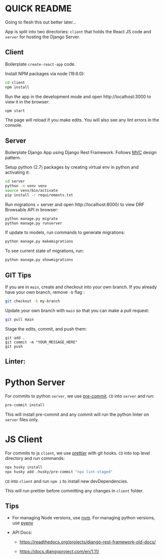 # QUICK README

Going to flesh this out better later...

App is split into two directories: `client` that holds the React JS code and `server` for hosting the Django Server.

## Client

Boilerplate `create-react-app` code.

Install NPM packages via node (19.6.0):

```bash
cd client
npm install
```

Run the app in the development mode and
open http://localhost:3000 to view it in the browser:

```bash
npm start
```

The page will reload if you make edits.
You will also see any lint errors in the console.

## Server

Boilerplate Django App using Django Rest Framework. Follows [MVC](https://developer.mozilla.org/en-US/docs/Glossary/MVC) design pattern.

Setup python (2.7) packages by creating virtual env in python and activating it:

```bash
cd server
python -m venv venv
source venv/bin/activate
pip install -r requirements.txt
```

Run migrations + server and open http://localhost:8000/ to view DRF Browsable API in browser:

```bash
python manage.py migrate
python manage.py runserver
```

If update to models, run commands to generate migrations:

```bash
python manage.py makemigrations
```

To see current state of migrations, run:

```bash
python manage.py showmigrations
```

## GIT Tips

If you are in `main`, create and checkout into your own branch. If you already have your own branch, remove `-b` flag :

```bash
git checkout -b my-branch
```

Update your own branch with `main` so that you can make a pull request:

```bash
git pull main
```

Stage the edits, commit, and push them:

```
git add .
git commit -m "YOUR_MESSAGE_HERE"
git push
```

## Linter:

# Python Server

For commits to python `server`, we use [pre-commit](https://pre-commit.com/). `CD` into `server` and run:
```bash
pre-commit install
```
This will install pre-commit and any commit will run the python linter on `server` files only.

# JS Client

For commits to js `client`, we use [prettier](https://prettier.io/docs/en/install.html#git-hooks) with git hooks. `CD` into top level directory and run commands:
```bash
npx husky install
npx husky add .husky/pre-commit "npx lint-staged"
```

`CD` into `client` and run `npm i` to install new devDependencies.

This will run prettier before committing any changes in `client` folder.

## Tips

- For managing Node versions, use [nvm](https://github.com/nvm-sh/nvm). For managing python versions, use [pyenv](https://github.com/pyenv/pyenv)

- API Docs:
  - https://readthedocs.org/projects/django-rest-framework-old-docs/

  - https://docs.djangoproject.com/en/1.11/
